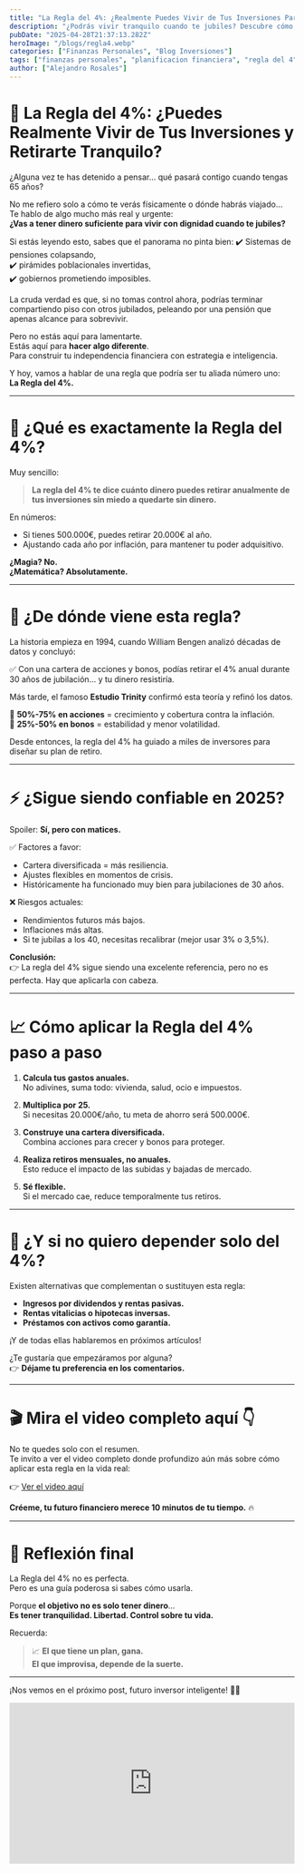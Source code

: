 ```yaml
---
title: "La Regla del 4%: ¿Realmente Puedes Vivir de Tus Inversiones Para Siempre?"
description: "¿Podrás vivir tranquilo cuando te jubiles? Descubre cómo funciona la famosa regla del 4%, los errores más comunes que debes evitar y cómo aplicarla de forma inteligente para lograr tu libertad financiera. ¡No cometas los errores que arruinan la jubilación de miles!"
pubDate: "2025-04-28T21:37:13.282Z"
heroImage: "/blogs/regla4.webp"
categories: ["Finanzas Personales", "Blog Inversiones"]
tags: ["finanzas personales", "planificacion financiera", "regla del 4", "independencia financiera", "retiro", "jubilacion"]
author: ["Alejandro Rosales"]
---
```

# 💸 La Regla del 4%: ¿Puedes Realmente Vivir de Tus Inversiones y Retirarte Tranquilo?

¿Alguna vez te has detenido a pensar… qué pasará contigo cuando tengas 65 años?

No me refiero solo a cómo te verás físicamente o dónde habrás viajado…  
Te hablo de algo mucho más real y urgente:  
**¿Vas a tener dinero suficiente para vivir con dignidad cuando te jubiles?**

Si estás leyendo esto, sabes que el panorama no pinta bien:
✔️ Sistemas de pensiones colapsando,  
✔️ pirámides poblacionales invertidas,  
✔️ gobiernos prometiendo imposibles.

La cruda verdad es que, si no tomas control ahora, podrías terminar compartiendo piso con otros jubilados, peleando por una pensión que apenas alcance para sobrevivir.

Pero no estás aquí para lamentarte.  
Estás aquí para **hacer algo diferente**.  
Para construir tu independencia financiera con estrategia e inteligencia.

Y hoy, vamos a hablar de una regla que podría ser tu aliada número uno:  
**La Regla del 4%.**

---

# 🧠 ¿Qué es exactamente la Regla del 4%?

Muy sencillo:

> **La regla del 4% te dice cuánto dinero puedes retirar anualmente de tus inversiones sin miedo a quedarte sin dinero.**

En números:
- Si tienes 500.000€, puedes retirar 20.000€ al año.
- Ajustando cada año por inflación, para mantener tu poder adquisitivo.

**¿Magia? No.  
¿Matemática? Absolutamente.**

---

# 📜 ¿De dónde viene esta regla?

La historia empieza en 1994, cuando William Bengen analizó décadas de datos y concluyó:

✅ Con una cartera de acciones y bonos, podías retirar el 4% anual durante 30 años de jubilación... y tu dinero resistiría.

Más tarde, el famoso **Estudio Trinity** confirmó esta teoría y refinó los datos.

🔹 **50%-75% en acciones** = crecimiento y cobertura contra la inflación.  
🔹 **25%-50% en bonos** = estabilidad y menor volatilidad.

Desde entonces, la regla del 4% ha guiado a miles de inversores para diseñar su plan de retiro.

---

# ⚡ ¿Sigue siendo confiable en 2025?

Spoiler: **Sí, pero con matices.**

✅ Factores a favor:
- Cartera diversificada = más resiliencia.
- Ajustes flexibles en momentos de crisis.
- Históricamente ha funcionado muy bien para jubilaciones de 30 años.

❌ Riesgos actuales:
- Rendimientos futuros más bajos.
- Inflaciones más altas.
- Si te jubilas a los 40, necesitas recalibrar (mejor usar 3% o 3,5%).

**Conclusión:**  
👉 La regla del 4% sigue siendo una excelente referencia, pero no es perfecta. Hay que aplicarla con cabeza.

---

# 📈 Cómo aplicar la Regla del 4% paso a paso

1. **Calcula tus gastos anuales.**  
   No adivines, suma todo: vivienda, salud, ocio e impuestos.

2. **Multiplica por 25.**  
   Si necesitas 20.000€/año, tu meta de ahorro será 500.000€.

3. **Construye una cartera diversificada.**  
   Combina acciones para crecer y bonos para proteger.

4. **Realiza retiros mensuales, no anuales.**  
   Esto reduce el impacto de las subidas y bajadas de mercado.

5. **Sé flexible.**  
   Si el mercado cae, reduce temporalmente tus retiros.

---

# 🚀 ¿Y si no quiero depender solo del 4%?

Existen alternativas que complementan o sustituyen esta regla:

- **Ingresos por dividendos y rentas pasivas.**
- **Rentas vitalicias o hipotecas inversas.**
- **Préstamos con activos como garantía.**

¡Y de todas ellas hablaremos en próximos artículos!

¿Te gustaría que empezáramos por alguna?  
👉 **Déjame tu preferencia en los comentarios.**

---

# 🎬 Mira el video completo aquí 👇

No te quedes solo con el resumen.  
Te invito a ver el video completo donde profundizo aún más sobre cómo aplicar esta regla en la vida real:

👉 [Ver el video aquí](https://www.youtube.com/watch?v=gv-uyQYiJWw)

**Créeme, tu futuro financiero merece 10 minutos de tu tiempo.** 🔥

---

# 🧠 Reflexión final

La Regla del 4% no es perfecta.  
Pero es una guía poderosa si sabes cómo usarla.

Porque **el objetivo no es solo tener dinero**...  
**Es tener tranquilidad. Libertad. Control sobre tu vida.**

Recuerda:
> 📈 **El que tiene un plan, gana.  
> El que improvisa, depende de la suerte.**

---

¡Nos vemos en el próximo post, futuro inversor inteligente! 🚀💸
<div class="iframe-container" style="position: relative; width: 100%; height: 0; padding-bottom: 56.25%; overflow: hidden;">
  <iframe width="560" height="315" src="https://www.youtube.com/embed/gv-uyQYiJWw?si=CsgLDJsmJCOZXxfG" title="YouTube video player" frameborder="0" allow="accelerometer; autoplay; clipboard-write; encrypted-media; gyroscope; picture-in-picture; web-share" allowfullscreen style="position: absolute; top: 0; left: 0; width: 100%; height: 100%; border: none;"></iframe>
</div>
